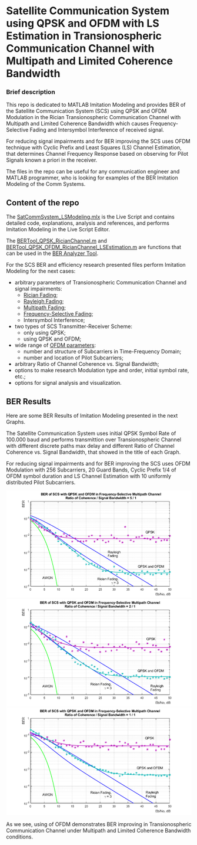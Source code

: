 # Satellite Communication System using QPSK and OFDM with LS Estimation in Transionospheric Communication Channel with Multipath and Limited Coherence Bandwidth

### Brief description

This repo is dedicated to MATLAB Imitation Modeling and provides BER of the Satellite Communication System (SCS) using QPSK and OFDM Modulation in the Rician Transionospheric Communication Channel with Multipath and Limited Coherence Bandwidth which causes Frequency-Selective Fading and Intersymbol Interference of received signal.

For reducing signal impairments and for BER improving the SCS uses OFDM technique with Cyclic Prefix and Least Squares (LS) Channel Estimation, that determines Channel Frequency Response based on observing for Pilot Signals known a priori in the receiver.

The files in the repo can be useful for any communication engineer and MATLAB programmer, who is looking for examples of the BER Imitation Modeling of the Comm Systems.

## Content of the repo

The [SatCommSystem_LSModeling.mlx](SatCommSystem_LSModeling.mlx) is the Live Script and contains detailed code, explanations, analysis and references, and performs Imitation Modeling in the Live Script Editor.

The [BERTool_QPSK_RicianChannel.m](BERTool_QPSK_RicianChannel.m) and [BERTool_QPSK_OFDM_RicianChannel_LSEstimation.m](BERTool_QPSK_OFDM_RicianChannel_LSEstimation.m) are functions that can be used in the [BER Analyzer Tool](https://www.mathworks.com/help/comm/ug/bit-error-rate-ber.html#bsvziy0).

For the SCS BER and efficiency research presented files perform Imitation Modeling for the next cases:
* arbitrary parameters of Transionospheric Communication Channel and signal impairments:
  * [Rician Fading](https://www.mathworks.com/help/comm/ref/comm.ricianchannel-system-object.html);
  * [Rayleigh Fading](https://www.mathworks.com/help/comm/ref/comm.rayleighchannel-system-object.html);
  * [Multipath Fading](https://www.mathworks.com/help/comm/examples/multipath-fading-channel.html);
  * [Frequency-Selective Fading](https://www.mathworks.com/help/comm/examples/multipath-fading-channel.html#d120e15459);
  * Intersymbol Interference;
* two types of SCS Transmitter-Receiver Scheme:
  * only using QPSK;
  * using QPSK and OFDM;
* wide range of [OFDM parameters](https://www.mathworks.com/help/comm/ref/comm.ofdmmodulator-system-object.html):
  * number and structure of Subcarriers in Time-Frequency Domain;
  * number and location of Pilot Subcarriers;
* arbitrary Ratio of Channel Coherence vs. Signal Bandwidth;
* options to make research Modulation type and order, initial symbol rate, etc.;
* options for signal analysis and visualization.

## BER Results

Here are some BER Results of Imitation Modeling presented in the next Graphs.

The Satellite Communication System uses initial QPSK Symbol Rate of 100.000 baud and performs transmittion over Transionospheric Channel with different discrete paths max delay and different Ratio of Channel Coherence vs. Signal Bandwidth, that showed in the title of each Graph.

For reducing signal impairments and for BER improving the SCS uses OFDM Modulation with 256 Subcarriers, 20 Guard Bands, Cyclic Prefix 1/4 of OFDM symbol duration and LS Channel Estimation with 10 uniformly distributed Pilot Subcarriers.

![BER of SCS with QPSK OFDM, Ratio Channel Coherence / Signal Bandwidth = 5/1](/BERGraphs/BER_CoherenceSignalBandwidth_5-1.png)
![BER of SCS with QPSK OFDM, Ratio Channel Coherence / Signal Bandwidth = 2/1](/BERGraphs/BER_CoherenceSignalBandwidth_2-1.png)
![BER of SCS with QPSK OFDM, Ratio Channel Coherence / Signal Bandwidth = 1/1](/BERGraphs/BER_CoherenceSignalBandwidth_1-1.png)

As we see, using of OFDM demonstrates BER improving in Transionospheric Communication Channel under Multipath and Limited Coherence Bandwidth conditions.
